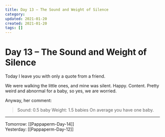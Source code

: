 ```yaml
---
title: Day 13 – The Sound and Weight of Silence
category:
updated: 2021-01-20
created: 2021-01-20
tags: []
---
```


# Day 13 – The Sound and Weight of Silence

Today I leave you with only a quote from a friend.

We were walking the little ones, and mine was silent. Happy. Content. Pretty weird and abnormal for a baby, so yes, we are worried.

Anyway, her comment:

>Sound: 0.5 baby
>Weight: 1.5 babies
>On average you have one baby.


---
 

Tomorrow: [[Pappaperm-Day-14]]  
 Yesterday: [[Pappaperm-Day-12]]  